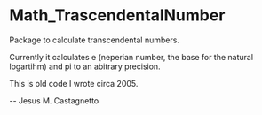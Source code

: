 Math_TrascendentalNumber
========================

Package to calculate transcendental numbers.

Currently it calculates e (neperian number, the base for the
natural logartihm) and pi to an abitrary precision.

This is old code I wrote circa 2005.

-- Jesus M. Castagnetto
